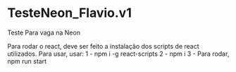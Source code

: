 # TesteNeon_Flavio.v1
Teste Para vaga na Neon

Para rodar o react, deve ser feito a instalação dos scripts de react utilizados.
Para usar, usar:
1 - npm i -g react-scripts
2 - npm i
3 - Para rodar, npm run start
